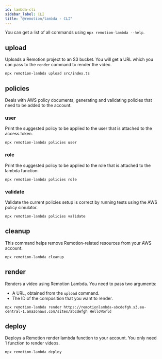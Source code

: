 ```yaml
---
id: lambda-cli
sidebar_label: CLI
title: "@remotion/lambda - CLI"
---
```


You can get a list of all commands using `npx remotion-lambda --help`.

## upload

Uploads a Remotion project to an S3 bucket. You will get a URL which you can pass to the `render` command to render the video.

```console
npx remotion-lambda upload src/index.ts
```

## policies

Deals with AWS policy documents, generating and validating policies that need to be added to the account.

### user

Print the suggested policy to be applied to the user that is attached to the access token.

```
npx remotion-lambda policies user
```

### role

Print the suggested policy to be applied to the role that is attached to the lambda function.

```
npx remotion-lambda policies role
```

### validate

Validate the current policies setup is correct by running tests using the AWS policy simulator.

```
npx remotion-lambda policies validate
```

## cleanup

This command helps remove Remotion-related resources from your AWS account.

```
npx remotion-lambda cleanup
```

## render

Renders a video using Remotion Lambda. You need to pass two arguments:

- A URL, obtained from the `upload` command.
- The ID of the composition that you want to render.

```
npx remotion-lambda render https://remotionlambda-abcdefgh.s3.eu-central-1.amazonaws.com/sites/abcdefgh HelloWorld
```

## deploy

Deploys a Remotion render lambda function to your account. You only need 1 function to render videos.

```
npx remotion-lambda deploy
```
